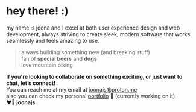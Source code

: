 # hey there! :)
my name is joona and I excel at both user experience design and web development, always striving to create sleek, modern software that works seamlessly and feels amazing to use.
 > always building something new (and breaking stuff) <br>
> fan of **special beers** and **dogs** <br>
> love mountain biking

**If you're looking to collaborate on something exciting, or just want to chat, let’s connect! <br>**
You can reach me at my email at [joonajs@proton.me](mailto:joonajs@proton.me)  
also you can check my personal [portfolio](https://joona.studio) 👷 (currently working on it)
<br>
**❤️👷 joonajs**
